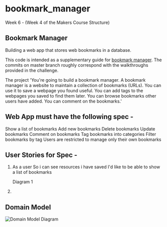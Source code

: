 # bookmark_manager

Week 6 - (Week 4 of the Makers Course Structure)

## Bookmark Manager

Building a web app that stores web bookmarks in a database.

This code is intended as a supplementary guide for [bookmark manager](https://github.com/makersacademy/course/tree/master/bookmark_manager). The commits on master branch roughly correspond with the walkthroughs provided in the challenge.


The project
'You're going to build a bookmark manager. A bookmark manager is a website to maintain a collection of bookmarks (URLs). You can use it to save a webpage you found useful. You can add tags to the webpages you saved to find them later. You can browse bookmarks other users have added. You can comment on the bookmarks.'


## Web App must have the following spec -

Show a list of bookmarks
Add new bookmarks
Delete bookmarks
Update bookmarks
Comment on bookmarks
Tag bookmarks into categories
Filter bookmarks by tag
Users are restricted to manage only their own bookmarks



## User Stories for Spec -

1)  As a user
    So i can see resources i have saved
    I'd like to be able to show a list of bookmarks

      Diagram 1

2)  


## Domain Model

![Domain Model Diagram](./Users/seanbanford/Documents/Maker's_Course_Projects/week_6_tasks/bookmark_manager/diagrams/Domain_Model_Diagram.jpg)
